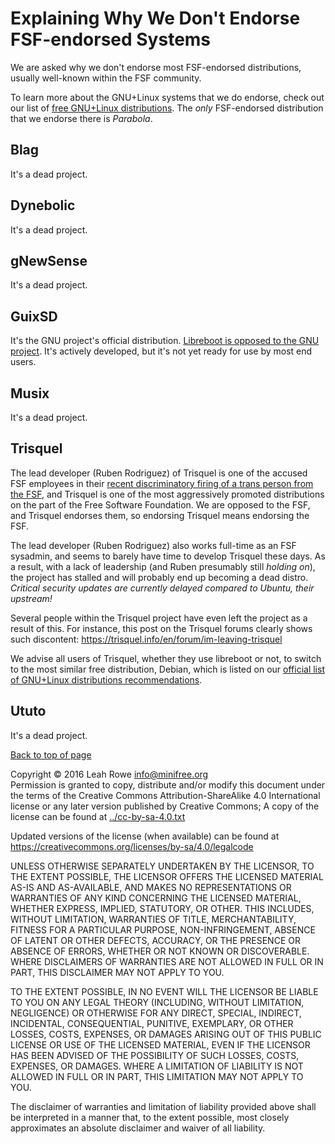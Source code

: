 
Explaining Why We Don't Endorse FSF-endorsed Systems 
=====================================================

We are asked why we don't endorse most FSF-endorsed distributions,
usually well-known within the FSF community.

To learn more about the GNU+Linux systems that we do endorse, check out
our list of [free GNU+Linux distributions](../distros/). The *only*
FSF-endorsed distribution that we endorse there is *Parabola*.




Blag
----

It's a dead project.

Dynebolic
---------

It's a dead project.

gNewSense
---------

It's a dead project.

GuixSD
------

It's the GNU project's official distribution. [Libreboot is opposed to
the GNU project](../../gnu/). It's actively developed, but it's not
yet ready for use by most end users.

Musix
-----

It's a dead project.

Trisquel
--------

The lead developer (Ruben Rodriguez) of Trisquel is one of the accused
FSF employees in their [recent discriminatory firing of a trans person
from the FSF](../../gnu/), and Trisquel is one of the most aggressively
promoted distributions on the part of the Free Software Foundation. We
are opposed to the FSF, and Trisquel endorses them, so endorsing
Trisquel means endorsing the FSF.

The lead developer (Ruben Rodriguez) also works full-time as an FSF
sysadmin, and seems to barely have time to develop Trisquel these days.
As a result, with a lack of leadership (and Ruben presumably still
*holding on*), the project has stalled and will probably end up becoming
a dead distro. *Critical security updates are currently delayed compared
to Ubuntu, their upstream!*

Several people within the Trisquel project have even left the project as
a result of this. For instance, this post on the Trisquel forums clearly
shows such discontent:
<https://trisquel.info/en/forum/im-leaving-trisquel>

We advise all users of Trisquel, whether they use libreboot or not, to
switch to the most similar free distribution, Debian, which is listed on
our [official list of GNU+Linux distributions
recommendations](../distros/).

Ututo
-----

It's a dead project.

[Back to top of page](#pagetop)



Copyright © 2016 Leah Rowe <info@minifree.org>\
Permission is granted to copy, distribute and/or modify this document
under the terms of the Creative Commons Attribution-ShareAlike 4.0
International license or any later version published by Creative
Commons; A copy of the license can be found at
[../cc-by-sa-4.0.txt](../cc-by-sa-4.0.txt)

Updated versions of the license (when available) can be found at
<https://creativecommons.org/licenses/by-sa/4.0/legalcode>

UNLESS OTHERWISE SEPARATELY UNDERTAKEN BY THE LICENSOR, TO THE EXTENT
POSSIBLE, THE LICENSOR OFFERS THE LICENSED MATERIAL AS-IS AND
AS-AVAILABLE, AND MAKES NO REPRESENTATIONS OR WARRANTIES OF ANY KIND
CONCERNING THE LICENSED MATERIAL, WHETHER EXPRESS, IMPLIED, STATUTORY,
OR OTHER. THIS INCLUDES, WITHOUT LIMITATION, WARRANTIES OF TITLE,
MERCHANTABILITY, FITNESS FOR A PARTICULAR PURPOSE, NON-INFRINGEMENT,
ABSENCE OF LATENT OR OTHER DEFECTS, ACCURACY, OR THE PRESENCE OR ABSENCE
OF ERRORS, WHETHER OR NOT KNOWN OR DISCOVERABLE. WHERE DISCLAIMERS OF
WARRANTIES ARE NOT ALLOWED IN FULL OR IN PART, THIS DISCLAIMER MAY NOT
APPLY TO YOU.

TO THE EXTENT POSSIBLE, IN NO EVENT WILL THE LICENSOR BE LIABLE TO YOU
ON ANY LEGAL THEORY (INCLUDING, WITHOUT LIMITATION, NEGLIGENCE) OR
OTHERWISE FOR ANY DIRECT, SPECIAL, INDIRECT, INCIDENTAL, CONSEQUENTIAL,
PUNITIVE, EXEMPLARY, OR OTHER LOSSES, COSTS, EXPENSES, OR DAMAGES
ARISING OUT OF THIS PUBLIC LICENSE OR USE OF THE LICENSED MATERIAL, EVEN
IF THE LICENSOR HAS BEEN ADVISED OF THE POSSIBILITY OF SUCH LOSSES,
COSTS, EXPENSES, OR DAMAGES. WHERE A LIMITATION OF LIABILITY IS NOT
ALLOWED IN FULL OR IN PART, THIS LIMITATION MAY NOT APPLY TO YOU.

The disclaimer of warranties and limitation of liability provided above
shall be interpreted in a manner that, to the extent possible, most
closely approximates an absolute disclaimer and waiver of all liability.

